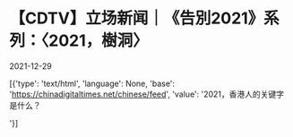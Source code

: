 # 【CDTV】立场新闻｜《告別2021》系列：〈2021，樹洞〉

2021-12-29

[{'type': 'text/html', 'language': None, 'base': 'https://chinadigitaltimes.net/chinese/feed', 'value': '2021，香港人的关键字是什么？

'}]